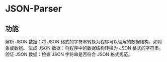 # JSON-Parser
## 功能
解析 JSON 数据：将 JSON 格式的字符串转换为程序可以理解的数据结构，如对象或数组。
生成 JSON 数据：将程序中的数据结构转换为 JSON 格式的字符串。
验证 JSON 数据：检查 JSON 字符串是否符合 JSON 格式规范。